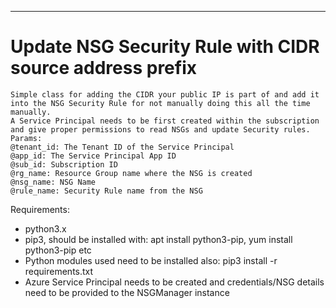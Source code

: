 ---
# Update NSG Security Rule with CIDR source address prefix


```
Simple class for adding the CIDR your public IP is part of and add it into the NSG Security Rule for not manually doing this all the time 
manually.                                                                                                                                 
A Service Principal needs to be first created within the subscription and give proper permissions to read NSGs and update Security rules. 
Params:                                                                                                                                   
@tenant_id: The Tenant ID of the Service Principal                                                                                        
@app_id: The Service Principal App ID                                                                                                     
@sub_id: Subscription ID                                                                                                                  
@rg_name: Resource Group name where the NSG is created                                                                                    
@nsg_name: NSG Name                                                                                                                       
@rule_name: Security Rule name from the NSG                                                                                               
```

Requirements:

- python3.x 
- pip3, should be installed with: apt install python3-pip, yum install python3-pip etc
- Python modules used need to be installed also: pip3 install -r requirements.txt
- Azure Service Principal needs to be created and credentials/NSG details need to be provided to the NSGManager instance




